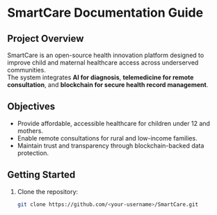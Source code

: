 # SmartCare Documentation Guide

## Project Overview
SmartCare is an open-source health innovation platform designed to improve child and maternal healthcare access across underserved communities.  
The system integrates **AI for diagnosis**, **telemedicine for remote consultation**, and **blockchain for secure health record management**.

## Objectives
- Provide affordable, accessible healthcare for children under 12 and mothers.
- Enable remote consultations for rural and low-income families.
- Maintain trust and transparency through blockchain-backed data protection.

## Getting Started
1. Clone the repository:  
   ```bash
   git clone https://github.com/<your-username>/SmartCare.git
